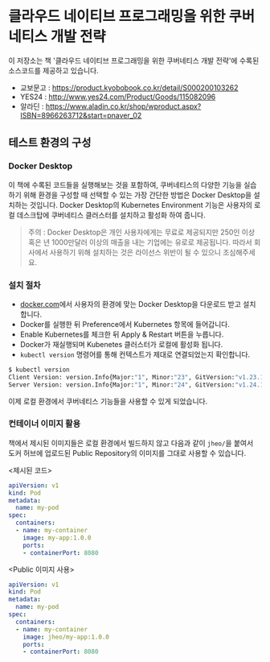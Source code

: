 # 클라우드 네이티브 프로그래밍을 위한 쿠버네티스 개발 전략

이 저장소는 책 '클라우드 네이티브 프로그래밍을 위한 쿠버네티스 개발 전략'에 수록된 소스코드를 제공하고 있습니다.

- 교보문고 : https://product.kyobobook.co.kr/detail/S000200103262
- YES24 : http://www.yes24.com/Product/Goods/115082096
- 알라딘 : https://www.aladin.co.kr/shop/wproduct.aspx?ISBN=8966263712&start=pnaver_02

## 테스트 환경의 구성

### Docker Desktop

이 책에 수록된 코드들을 실행해보는 것을 포함하여, 쿠버네티스의 다양한 기능을 실습하기 위해 환경을 구성할 때 선택할 수 있는 가장 간단한 방법은 Docker Desktop을 설치하는 것입니다. Docker Desktop의 Kubernetes Environment 기능은 사용자의 로컬 데스크탑에 쿠버네티스 클러스터를 설치하고 활성화 하여 줍니다.

> 주의 : Docker Desktop은 개인 사용자에게는 무료로 제공되지만 250인 이상 혹은 년 1000만달러 이상의 매출을 내는 기업에는 유로로 제공됩니다. 따라서 회사에서 사용하기 위해 설치하는 것은 라이선스 위반이 될 수 있으니 조심해주세요.

### 설치 절차

- [docker.com](https://www.docker.com/products/docker-desktop/)에서 사용자의 환경에 맞는 Docker Desktop을 다운로드 받고 설치합니다.
- Docker를 실행한 뒤 Preference에서 Kubernetes 항목에 들어갑니다.
- Enable Kubernetes를 체크한 뒤 Apply & Restart 버튼을 누릅니다.
- Docker가 재실행되며 Kubenetes 클러스터가 로컬에 활성화 됩니다.
- ``kubectl version`` 명령어를 통해 컨텍스트가 제대로 연결되었는지 확인합니다.
``` bash
$ kubectl version
Client Version: version.Info{Major:"1", Minor:"23", GitVersion:"v1.23.1", GitCommit:"86ec240af8cbd1b60bcc4c03c20da9b98005b92e", GitTreeState:"clean", BuildDate:"2021-12-16T11:33:37Z", GoVersion:"go1.17.5", Compiler:"gc", Platform:"darwin/arm64"}
Server Version: version.Info{Major:"1", Minor:"24", GitVersion:"v1.24.1", GitCommit:"3ddd0f45aa91e2f30c70734b175631bec5b5825a", GitTreeState:"clean", BuildDate:"2022-05-24T12:18:48Z", GoVersion:"go1.18.2", Compiler:"gc", Platform:"linux/arm64"}
```

이제 로컬 환경에서 쿠버네티스 기능들을 사용할 수 있게 되었습니다.

### 컨테이너 이미지 활용

책에서 제시된 이미지들은 로컬 환경에서 빌드하지 않고 다음과 같이 ``jheo/``을 붙여서 도커 허브에 업로드된 Public Repository의 이미지를 그대로 사용할 수 있습니다.

<제시된 코드>

```yaml
apiVersion: v1
kind: Pod
metadata:
  name: my-pod
spec:
  containers:
  - name: my-container
    image: my-app:1.0.0
    ports:
    - containerPort: 8080
```

<Public 이미지 사용>

```yaml
apiVersion: v1
kind: Pod
metadata:
  name: my-pod
spec:
  containers:
  - name: my-container
    image: jheo/my-app:1.0.0
    ports:
    - containerPort: 8080
```
